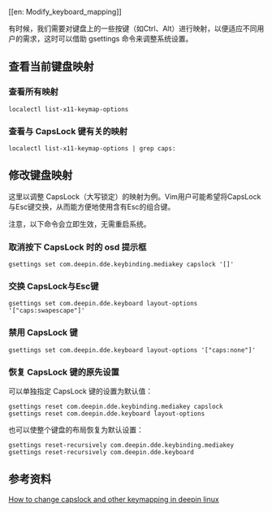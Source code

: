 [[en: Modify_keyboard_mapping]]


有时候，我们需要对键盘上的一些按键（如Ctrl、Alt）进行映射，以便适应不同用户的需求，这时可以借助 gsettings 命令来调整系统设置。

## 查看当前键盘映射

### 查看所有映射

    localectl list-x11-keymap-options

### 查看与 CapsLock 键有关的映射

    localectl list-x11-keymap-options | grep caps:

## 修改键盘映射

这里以调整 CapsLock（大写锁定）的映射为例。Vim用户可能希望将CapsLock与Esc键交换，从而能方便地使用含有Esc的组合键。

注意，以下命令会立即生效，无需重启系统。

### 取消按下 CapsLock 时的 osd 提示框

    gsettings set com.deepin.dde.keybinding.mediakey capslock '[]'

### 交换 CapsLock与Esc键

    gsettings set com.deepin.dde.keyboard layout-options '["caps:swapescape"]'

### 禁用 CapsLock 键

    gsettings set com.deepin.dde.keyboard layout-options '["caps:none"]'

### 恢复 CapsLock 键的原先设置

可以单独指定 CapsLock 键的设置为默认值：

    gsettings reset com.deepin.dde.keybinding.mediakey capslock
    gsettings reset com.deepin.dde.keyboard layout-options

也可以使整个键盘的布局恢复为默认设置：

    gsettings reset-recursively com.deepin.dde.keybinding.mediakey
    gsettings reset-recursively com.deepin.dde.keyboard

## 参考资料

[ How to change capslock and other keymapping in deepin linux ](https://bbs.deepin.org/forum.php?mod=viewthread&tid=143323)